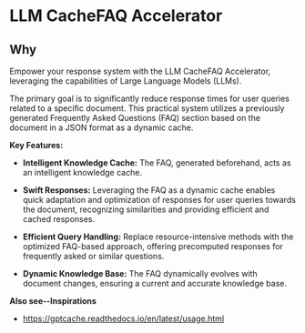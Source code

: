 # LLM CacheFAQ Accelerator

## Why

Empower your response system with the LLM CacheFAQ Accelerator, leveraging the capabilities of Large Language Models (LLMs).

The primary goal is to significantly reduce response times for user queries related to a specific document. This practical system utilizes a previously generated Frequently Asked Questions (FAQ) section based on the document in a JSON format as a dynamic cache.

**Key Features:**

- **Intelligent Knowledge Cache:** The FAQ, generated beforehand, acts as an intelligent knowledge cache.
  
- **Swift Responses:** Leveraging the FAQ as a dynamic cache enables quick adaptation and optimization of responses for user queries towards the document, recognizing similarities and providing efficient and cached responses.

- **Efficient Query Handling:** Replace resource-intensive methods with the optimized FAQ-based approach, offering precomputed responses for frequently asked or similar questions.

- **Dynamic Knowledge Base:** The FAQ dynamically evolves with document changes, ensuring a current and accurate knowledge base.

**Also see--Inspirations**

- https://gptcache.readthedocs.io/en/latest/usage.html

